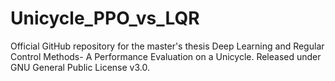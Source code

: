 # Unicycle_PPO_vs_LQR
Official GitHub repository for the master's thesis Deep Learning and Regular Control Methods- A Performance Evaluation on a Unicycle. Released under GNU General Public License v3.0.
